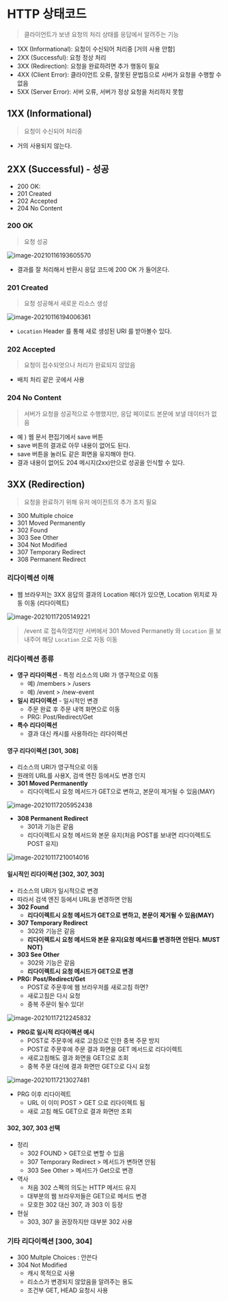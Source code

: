 # HTTP 상태코드

> 클라이언트가 보낸 요청의 처리 상태를 응답에서 알려주는 기능

* 1XX (Informational): 요청이 수신되어 처리중 [거의 사용 안함]
* 2XX (Successful): 요청 정상 처리
* 3XX (Redirection): 요청을 완료하려면 추가 행동이 필요
* 4XX (Client Error): 클라이언트 오류, 잘못된 문법등으로 서버가 요청을 수행할 수 없음
* 5XX (Server Error): 서버 오류, 서버가 정상 요청을 처리하지 못함



## 1XX (Informational)

> 요청이 수신되어 처리중

* 거의 사용되지 않는다.



## 2XX (Successful) - 성공

* 200 OK:
* 201 Created
* 202 Accepted 
* 204 No Content



### 200 OK

> 요청 성공

![image-20210116193605570](http://www.jimbae.com:59005/image/33)

* 결과를 잘 처리해서 반환시 응답 코드에 200 OK 가 들어온다.



### 201 Created

> 요청 성공해서 새로운 리소스 생성

![image-20210116194006361](http://www.jimbae.com:59005/image/34)

* `Location` Header 를 통해 새로 생성된 URI 를 받아볼수 있다.



### 202 Accepted

> 요청이 접수되엇으나 처리가 완료되지 않았음

* 배치 처리 같은 곳에서 사용



### 204 No Content

> 서버가 요청을 성공적으로 수행했지만, 응답 페이로드 본문에 보낼 데이터가 없음

* 예 ) 웹 문서 편집기에서 save 버튼
* save 버튼의 결과로 아무 내용이 없어도 된다.
* save 버튼을 눌러도 같은 화면을 유지해야 한다.
* 결과 내용이 없어도 204 메시지(2xx)만으로 성공을 인식할 수 있다.



## 3XX (Redirection)

> 요청을 완료하기 위해 유저 에이전트의 추가 조치 필요

* 300 Multiple choice
* 301 Moved Permanently
* 302 Found
* 303 See Other
* 304 Not Modified
* 307 Temporary Redirect
* 308 Permanent Redirect



### 리다이렉션 이해

* 웹 브라우저는 3XX 응답의 결과의 Location 헤더가 있으면, Location 위치로 자동 이동 (리다이렉트)

![image-20210117205149221](http://www.jimbae.com:59005/image/42)

> /event 로 접속하였지만 서버에서 301 Moved Permanetly 와 `Location` 을 보내주어 해당 `Location` 으로 자동 이동

### **리다이렉션 종류**

* **영구 리다이렉션** - 특정 리소스의 URI 가 영구적으로 이동
  * 예) /members > /users
  * 예) /event > /new-event
* **일시 리다이렉션** - 일시적인 변경
  * 주문 완료 후 주문 내역 화면으로 이동
  * PRG: Post/Redirect/Get
* **특수 리다이렉션**
  * 결과 대신 캐시를 사용하라는 리다이렉션



#### 영구 리다이렉션 [301, 308]

* 리소스의 URI가 영구적으로 이동
* 원래의 URL를 사용X, 검색 엔진 등에서도 변경 인지
* **301 Moved Permanently**
  * 리다이렉트시 요청 메서드가 GET으로 변하고, 본문이 제거될 수 있음(MAY)

![image-20210117205952438](http://www.jimbae.com:59005/image/44)

* **308 Permanent Redirect**
  * 301과 기능은 같음
  * 리다이렉트시 요청 메서드와 본문 유지(처음 POST를 보내면 리다이렉트도 POST 유지)

![image-20210117210014016](http://www.jimbae.com:59005/image/45)



#### 일시적인 리다이렉션 [302, 307, 303]

* 리소스의 URI가 일시적으로 변경
* 따라서 검색 엔진 등에서 URL을 변경하면 안됨
* **302 Found**
  * **리다이렉트시 요청 메서드가 GET으로 변하고, 본문이 제거될 수 있음(MAY)**
* **307 Temporary Redirect**
  * 302와 기능은 같음
  * **리다이렉트시 요청 메서드와 본문 유지(요청 메서드를 변경하면 안된다. MUST NOT)**
* **303 See Other**
  * 302와 기능은 같음
  * **리다이렉트시 요청 메시드가 GET으로 변경**
* **PRG: Post/Redirect/Get**
  * POST로 주문후에 웹 브라우저를 새로고침 하면?
  * 새로고침은 다시 요청
  * 중복 주문이 될수 있다!

![image-20210117212245832](http://www.jimbae.com:59005/image/47)

* **PRG로 일시적 리다이렉션 예시**
  * POST로 주문후에 새로 고침으로 인한 중복 주문 방지
  * POST로 주문후에 주문 결과 화면을 GET 메서드로 리다이렉트
  * 새로고침해도 결과 화면을 GET으로 조회
  * 중복 주문 대신에 결과 화면만 GET으로 다시 요청

![image-20210117213027481](http://www.jimbae.com:59005/image/48)

* PRG 이후 리다이렉트
  * URL 이 이미 POST > GET 으로 리다이렉트 됨
  * 새로 고침 해도 GET으로 결과 화면만 조회



#### 302, 307, 303 선택

* 정리
  * 302 FOUND > GET으로 변할 수 있음
  * 307 Temporary Redirect > 메서드가 변하면 안됨
  * 303 See Other > 메서드가 Get으로 변경
* 역사
  * 처음 302 스펙의 의도는 HTTP 메서드 유지
  * 대부분의 웹 브라우저들은 GET으로 메서드 변경
  * 모호한 302 대신 307, 과 303 이 등장
* 현실
  * 303, 307 을 권장하지만 대부분 302 사용



### 기타 리다이렉션 [300, 304]

* 300 Multple Choices : 안쓴다
* 304 Not Modified
  * 캐시 목적으로 사용
  * 리소스가 변경되지 않았음을 알려주는 용도
  * 조건부 GET, HEAD 요청시 사용 